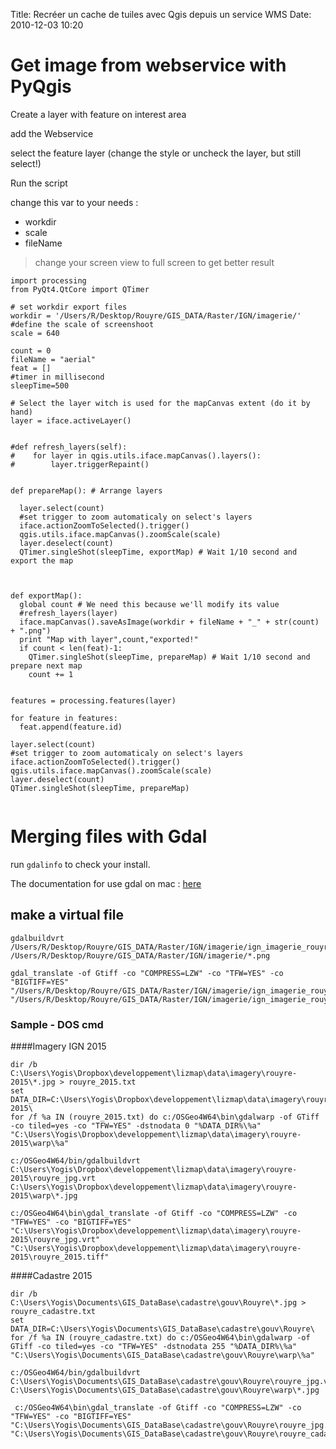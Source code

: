 Title: Recréer un cache de tuiles avec Qgis depuis un service WMS
Date: 2010-12-03 10:20


# Get image from webservice with PyQgis

Create a layer with feature on interest area

add the Webservice

select the feature layer (change the style or uncheck the layer, but still select!)

Run the script

change this var to your needs :

* workdir
* scale 
* fileName 

> change your screen view to full screen to get better result

~~~
import processing
from PyQt4.QtCore import QTimer

# set workdir export files
workdir = '/Users/R/Desktop/Rouyre/GIS_DATA/Raster/IGN/imagerie/'
#define the scale of screenshoot
scale = 640

count = 0
fileName = "aerial"
feat = []
#timer in millisecond
sleepTime=500

# Select the layer witch is used for the mapCanvas extent (do it by hand)
layer = iface.activeLayer()


#def refresh_layers(self):
#    for layer in qgis.utils.iface.mapCanvas().layers():
#        layer.triggerRepaint()


def prepareMap(): # Arrange layers
  
  layer.select(count) 
  #set trigger to zoom automaticaly on select's layers
  iface.actionZoomToSelected().trigger()
  qgis.utils.iface.mapCanvas().zoomScale(scale)
  layer.deselect(count)
  QTimer.singleShot(sleepTime, exportMap) # Wait 1/10 second and export the map



def exportMap():
  global count # We need this because we'll modify its value
  #refresh_layers(layer)
  iface.mapCanvas().saveAsImage(workdir + fileName + "_" + str(count) + ".png")
  print "Map with layer",count,"exported!"
  if count < len(feat)-1:
    QTimer.singleShot(sleepTime, prepareMap) # Wait 1/10 second and prepare next map
    count += 1


features = processing.features(layer)

for feature in features:
  feat.append(feature.id)

layer.select(count) 
#set trigger to zoom automaticaly on select's layers
iface.actionZoomToSelected().trigger()
qgis.utils.iface.mapCanvas().zoomScale(scale)
layer.deselect(count)
QTimer.singleShot(sleepTime, prepareMap)


~~~


# Merging files with Gdal

run `gdalinfo` to check your install.

The documentation for use gdal on mac : [here](https://sandbox.idre.ucla.edu/sandbox/general/how-to-install-and-run-gdal)


## make a virtual file

~~~
gdalbuildvrt /Users/R/Desktop/Rouyre/GIS_DATA/Raster/IGN/imagerie/ign_imagerie_rouyre.vrt /Users/R/Desktop/Rouyre/GIS_DATA/Raster/IGN/imagerie/*.png
~~~

~~~
gdal_translate -of Gtiff -co "COMPRESS=LZW" -co "TFW=YES" -co "BIGTIFF=YES" "/Users/R/Desktop/Rouyre/GIS_DATA/Raster/IGN/imagerie/ign_imagerie_rouyre.vrt" "/Users/R/Desktop/Rouyre/GIS_DATA/Raster/IGN/imagerie/ign_imagerie_rouyre.tiff"
~~~

### Sample - DOS cmd

####Imagery IGN 2015

~~~
dir /b C:\Users\Yogis\Dropbox\developpement\lizmap\data\imagery\rouyre-2015\*.jpg > rouyre_2015.txt
set DATA_DIR=C:\Users\Yogis\Dropbox\developpement\lizmap\data\imagery\rouyre-2015\
for /f %a IN (rouyre_2015.txt) do c:/OSGeo4W64\bin\gdalwarp -of GTiff -co tiled=yes -co "TFW=YES" -dstnodata 0 "%DATA_DIR%\%a" "C:\Users\Yogis\Dropbox\developpement\lizmap\data\imagery\rouyre-2015\warp\%a"
~~~

~~~
c:/OSGeo4W64/bin/gdalbuildvrt C:\Users\Yogis\Dropbox\developpement\lizmap\data\imagery\rouyre-2015\rouyre_jpg.vrt C:\Users\Yogis\Dropbox\developpement\lizmap\data\imagery\rouyre-2015\warp\*.jpg
~~~

~~~
c:/OSGeo4W64\bin\gdal_translate -of Gtiff -co "COMPRESS=LZW" -co "TFW=YES" -co "BIGTIFF=YES" "C:\Users\Yogis\Dropbox\developpement\lizmap\data\imagery\rouyre-2015\rouyre_jpg.vrt" "C:\Users\Yogis\Dropbox\developpement\lizmap\data\imagery\rouyre-2015\rouyre_2015.tiff"
~~~

####Cadastre 2015
~~~
dir /b C:\Users\Yogis\Documents\GIS_DataBase\cadastre\gouv\Rouyre\*.jpg > rouyre_cadastre.txt
set DATA_DIR=C:\Users\Yogis\Documents\GIS_DataBase\cadastre\gouv\Rouyre\
for /f %a IN (rouyre_cadastre.txt) do c:/OSGeo4W64\bin\gdalwarp -of GTiff -co tiled=yes -co "TFW=YES" -dstnodata 255 "%DATA_DIR%\%a" "C:\Users\Yogis\Documents\GIS_DataBase\cadastre\gouv\Rouyre\warp\%a"
~~~
~~~
c:/OSGeo4W64/bin/gdalbuildvrt C:\Users\Yogis\Documents\GIS_DataBase\cadastre\gouv\Rouyre\rouyre_jpg.vrt C:\Users\Yogis\Documents\GIS_DataBase\cadastre\gouv\Rouyre\warp\*.jpg
~~~

~~~
 c:/OSGeo4W64\bin\gdal_translate -of Gtiff -co "COMPRESS=LZW" -co "TFW=YES" -co "BIGTIFF=YES" "C:\Users\Yogis\Documents\GIS_DataBase\cadastre\gouv\Rouyre\rouyre_jpg.vrt" "C:\Users\Yogis\Documents\GIS_DataBase\cadastre\gouv\Rouyre\rouyre_cadastre.tiff"
~~~







